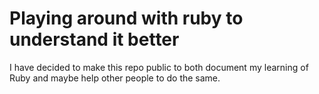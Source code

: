 # Playing around with ruby to understand it better

I have decided to make this repo public to both document my learning of Ruby and maybe help other people to do the same.
